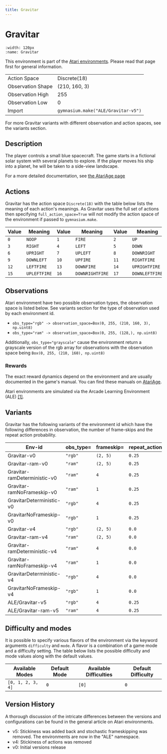 ```yaml
---
title: Gravitar
---
```


# Gravitar

```{figure} ../../_static/videos/atari/gravitar.gif
:width: 120px
:name: Gravitar
```

This environment is part of the <a href='..'>Atari environments</a>. Please read that page first for general information.

|   |   |
|---|---|
| Action Space | Discrete(18) |
| Observation Shape | (210, 160, 3) |
| Observation High | 255 |
| Observation Low | 0  |
| Import | `gymnasium.make("ALE/Gravitar-v5")` |

For more Gravitar variants with different observation and action spaces, see the variants section.

## Description

The player controls a small blue spacecraft. The game starts in a fictional solar system with several planets to explore. If the player moves his ship into a planet, he will be taken to a side-view landscape.

For a more detailed documentation, see [the AtariAge page](https://atariage.com/manual_html_page.php?SoftwareLabelID=223)

## Actions

Gravitar has the action space `Discrete(18)` with the table below lists the meaning of each action's meanings.
As Gravitar uses the full set of actions then specifying `full_action_space=True` will not modify the action space of the environment if passed to `gymnasium.make`.

| Value   | Meaning      | Value   | Meaning         | Value   | Meaning        |
|---------|--------------|---------|-----------------|---------|----------------|
| `0`     | `NOOP`       | `1`     | `FIRE`          | `2`     | `UP`           |
| `3`     | `RIGHT`      | `4`     | `LEFT`          | `5`     | `DOWN`         |
| `6`     | `UPRIGHT`    | `7`     | `UPLEFT`        | `8`     | `DOWNRIGHT`    |
| `9`     | `DOWNLEFT`   | `10`    | `UPFIRE`        | `11`    | `RIGHTFIRE`    |
| `12`    | `LEFTFIRE`   | `13`    | `DOWNFIRE`      | `14`    | `UPRIGHTFIRE`  |
| `15`    | `UPLEFTFIRE` | `16`    | `DOWNRIGHTFIRE` | `17`    | `DOWNLEFTFIRE` |

## Observations

Atari environment have two possible observation types, the observation space is listed below.
See variants section for the type of observation used by each environment id.

- `obs_type="rgb" -> observation_space=Box(0, 255, (210, 160, 3), np.uint8)`
- `obs_type="ram" -> observation_space=Box(0, 255, (128,), np.uint8)`

Additionally, `obs_type="grayscale"` cause the environment return a grayscale version of the rgb array for observations with the observation space being `Box(0, 255, (210, 160), np.uint8)`
### Rewards

The exact reward dynamics depend on the environment and are usually documented in the game's manual. You can
find these manuals on [AtariAge](https://atariage.com/manual_html_page.php?SoftwareLabelID=223).

Atari environments are simulated via the Arcade Learning Environment (ALE) [[1]](#1).

## Variants

Gravitar has the following variants of the environment id which have the following differences in observation,
the number of frame-skips and the repeat action probability.

| Env-id                       | obs_type=   | frameskip=   | repeat_action_probability=   |
|------------------------------|-------------|--------------|------------------------------|
| Gravitar-v0                  | `"rgb"`     | `(2, 5)`     | `0.25`                       |
| Gravitar-ram-v0              | `"ram"`     | `(2, 5)`     | `0.25`                       |
| Gravitar-ramDeterministic-v0 | `"ram"`     | `4`          | `0.25`                       |
| Gravitar-ramNoFrameskip-v0   | `"ram"`     | `1`          | `0.25`                       |
| GravitarDeterministic-v0     | `"rgb"`     | `4`          | `0.25`                       |
| GravitarNoFrameskip-v0       | `"rgb"`     | `1`          | `0.25`                       |
| Gravitar-v4                  | `"rgb"`     | `(2, 5)`     | `0.0`                        |
| Gravitar-ram-v4              | `"ram"`     | `(2, 5)`     | `0.0`                        |
| Gravitar-ramDeterministic-v4 | `"ram"`     | `4`          | `0.0`                        |
| Gravitar-ramNoFrameskip-v4   | `"ram"`     | `1`          | `0.0`                        |
| GravitarDeterministic-v4     | `"rgb"`     | `4`          | `0.0`                        |
| GravitarNoFrameskip-v4       | `"rgb"`     | `1`          | `0.0`                        |
| ALE/Gravitar-v5              | `"rgb"`     | `4`          | `0.25`                       |
| ALE/Gravitar-ram-v5          | `"ram"`     | `4`          | `0.25`                       |

## Difficulty and modes

It is possible to specify various flavors of the environment via the keyword arguments `difficulty` and `mode`.
A flavor is a combination of a game mode and a difficulty setting. The table below lists the possible difficulty and mode values
along with the default values.

| Available Modes   | Default Mode   | Available Difficulties   | Default Difficulty   |
|-------------------|----------------|--------------------------|----------------------|
| `[0, 1, 2, 3, 4]` | `0`            | `[0]`                    | `0`                  |

## Version History

A thorough discussion of the intricate differences between the versions and configurations can be found in the general article on Atari environments.

* v5: Stickiness was added back and stochastic frameskipping was removed. The environments are now in the "ALE" namespace.
* v4: Stickiness of actions was removed
* v0: Initial versions release
